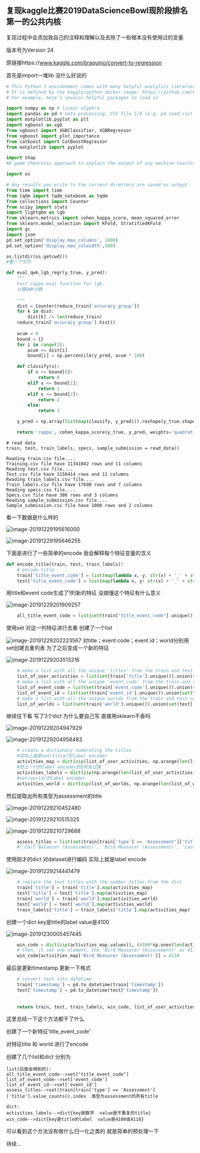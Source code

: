## 复现kaggle比赛2019DataScienceBowl现阶段排名第一的公共内核

复现过程中会添加我自己的注释和理解以及去除了一些根本没有使用过的变量

版本号为Version 24

原链接https://www.kaggle.com/braquino/convert-to-regression

首先是import一堆lib  没什么好说的

```python
# This Python 3 environment comes with many helpful analytics libraries installed
# It is defined by the kaggle/python docker image: https://github.com/kaggle/docker-python
# For example, here's several helpful packages to load in 

import numpy as np # linear algebra
import pandas as pd # data processing, CSV file I/O (e.g. pd.read_csv)
import matplotlib.pyplot as plt
import xgboost as xgb
from xgboost import XGBClassifier, XGBRegressor
from xgboost import plot_importance
from catboost import CatBoostRegressor
from matplotlib import pyplot

import shap
#A game theoretic approach to explain the output of any machine learning model.

import os

# Any results you write to the current directory are saved as output.
from time import time
from tqdm import tqdm_notebook as tqdm
from collections import Counter
from scipy import stats
import lightgbm as lgb
from sklearn.metrics import cohen_kappa_score, mean_squared_error
from sklearn.model_selection import KFold, StratifiedKFold
import gc
import json
pd.set_option('display.max_columns', 1000)
pd.set_option('display.max_colwidth',500)
```

```python
os.listdir(os.getcwd())
#看一下文件
```

```python
def eval_qwk_lgb_regr(y_true, y_pred):
    """
    Fast cappa eval function for lgb.
    计算QWK分数
    
    """
    dist = Counter(reduce_train['accuracy_group'])
    for k in dist:
        dist[k] /= len(reduce_train)
    reduce_train['accuracy_group'].hist()
    
    acum = 0
    bound = {}
    for i in range(3):
        acum += dist[i]
        bound[i] = np.percentile(y_pred, acum * 100)

    def classify(x):
        if x <= bound[0]:
            return 0
        elif x <= bound[1]:
            return 1
        elif x <= bound[2]:
            return 2
        else:
            return 3

    y_pred = np.array(list(map(classify, y_pred))).reshape(y_true.shape)

    return 'cappa', cohen_kappa_score(y_true, y_pred, weights='quadratic'), True

```

```
# read data
train, test, train_labels, specs, sample_submission = read_data()

Reading train.csv file....
Training.csv file have 11341042 rows and 11 columns
Reading test.csv file....
Test.csv file have 1156414 rows and 11 columns
Reading train_labels.csv file....
Train_labels.csv file have 17690 rows and 7 columns
Reading specs.csv file....
Specs.csv file have 386 rows and 3 columns
Reading sample_submission.csv file....
Sample_submission.csv file have 1000 rows and 2 columns
```

看一下数据是什么样的

![image-20191229195616000](复现kaggle比赛2019DataScienceBowl现阶段排名第一的公共内核/image-20191229195616000.png)

![image-20191229195646255](复现kaggle比赛2019DataScienceBowl现阶段排名第一的公共内核/image-20191229195646255.png)

下面是进行了一些简单的encode 我会解释每个特征变量的含义

```python
def encode_title(train, test, train_labels):
    # encode title
    train['title_event_code'] = list(map(lambda x, y: str(x) + '_' + str(y), train['title'], train['event_code']))
    test['title_event_code'] = list(map(lambda x, y: str(x) + '_' + str(y), test['title'], test['event_code']))
```
用title和event code生成了1列新的特征  没搞懂这个特征有什么意义  

![image-20191229201909257](复现kaggle比赛2019DataScienceBowl现阶段排名第一的公共内核/image-20191229201909257.png)

```python
    all_title_event_code = list(set(train["title_event_code"].unique()).union(test["title_event_code"].unique()))
```
使用set 对这一列特征进行去重 创建了一个list

![image-20191229202223567](复现kaggle比赛2019DataScienceBowl现阶段排名第一的公共内核/image-20191229202223567.png)
对title；event code；event id；world分别用set创建去重列表 为了之后变成一个新的特征

![image-20191229203513216](复现kaggle比赛2019DataScienceBowl现阶段排名第一的公共内核/image-20191229203513216.png)

```python
    # make a list with all the unique 'titles' from the train and test set
    list_of_user_activities = list(set(train['title'].unique()).union(set(test['title'].unique())))
    # make a list with all the unique 'event_code' from the train and test set
    list_of_event_code = list(set(train['event_code'].unique()).union(set(test['event_code'].unique())))
    list_of_event_id = list(set(train['event_id'].unique()).union(set(test['event_id'].unique())))
    # make a list with all the unique worlds from the train and test set
    list_of_worlds = list(set(train['world'].unique()).union(set(test['world'].unique())))
```
继续往下看  写了3个dict  为什么要自己写 直接用sklearn不香吗  

![image-20191229204947929](复现kaggle比赛2019DataScienceBowl现阶段排名第一的公共内核/image-20191229204947929.png)

![image-20191229204958483](复现kaggle比赛2019DataScienceBowl现阶段排名第一的公共内核/image-20191229204958483.png)

```python
    # create a dictionary numerating the titles
    #实际上就是set(title)的label encoder
    activities_map = dict(zip(list_of_user_activities, np.arange(len(list_of_user_activities))))
    #把上一行的label encoder的2列反过来
    activities_labels = dict(zip(np.arange(len(list_of_user_activities)), list_of_user_activities))
    #set(world)的label encoder
    activities_world = dict(zip(list_of_worlds, np.arange(len(list_of_worlds))))
```
然后提取出所有类型为assessment的title

![image-20191229210452480](复现kaggle比赛2019DataScienceBowl现阶段排名第一的公共内核/image-20191229210452480.png)

![image-20191229210515325](复现kaggle比赛2019DataScienceBowl现阶段排名第一的公共内核/image-20191229210515325.png)

![image-20191229210729688](复现kaggle比赛2019DataScienceBowl现阶段排名第一的公共内核/image-20191229210729688.png)

```python
    assess_titles = list(set(train[train['type'] == 'Assessment']['title'].value_counts().index).union(set(test[test['type'] == 'Assessment']['title'].value_counts().index)))
    #['Cart Balancer (Assessment)', 'Bird Measurer (Assessment)', 'Cauldron Filler (Assessment)', 'Mushroom Sorter (Assessment)', 'Chest Sorter (Assessment)']
```
使用刚才的dict 对dataset进行编码  实际上就是label encode

![image-20191229214441479](复现kaggle比赛2019DataScienceBowl现阶段排名第一的公共内核/image-20191229214441479.png)

```python
    # replace the text titles with the number titles from the dict
    train['title'] = train['title'].map(activities_map)
    test['title'] = test['title'].map(activities_map)
    train['world'] = train['world'].map(activities_world)
    test['world'] = test['world'].map(activities_world)
    train_labels['title'] = train_labels['title'].map(activities_map)
```
创建一个dict  key是title的label   value是4100

![image-20191230005457445](复现kaggle比赛2019DataScienceBowl现阶段排名第一的公共内核/image-20191230005457445.png)

```python
    win_code = dict(zip(activities_map.values(), (4100*np.ones(len(activities_map))).astype('int')))
    # then, it set one element, the 'Bird Measurer (Assessment)' as 4110, 10 more than the rest
    win_code[activities_map['Bird Measurer (Assessment)']] = 4110
```
最后是更新timestamp  更新一下格式
```python
    # convert text into datetime
    train['timestamp'] = pd.to_datetime(train['timestamp'])
    test['timestamp'] = pd.to_datetime(test['timestamp'])
    
    
    return train, test, train_labels, win_code, list_of_user_activities, list_of_event_code, activities_labels, assess_titles, list_of_event_id, all_title_event_code
```

这里总结一下这个方法都干了什么

创建了一个新特征'title_event_code'

对特征title 和  world 进行了encode

创建了几个list和dict 分别为

```
list(后面会用到的):
all_title_event_code-->set["title_event_code"]
list_of_event_code-->set['event_code']
list_of_event_id-->set['event_id']
assess_titles-->set(train[train['type'] == 'Assessment']['title'].value_counts().index  类型为assessment的所有title
```

```
dict:
activities_labels-->dict{key是数字  value是不重复的title}
win_code-->dict{key是title的label  value是4100或4110}
```

可以看到这个方法没有做什么归一化之类的  就是简单的预处理一下

待续...

